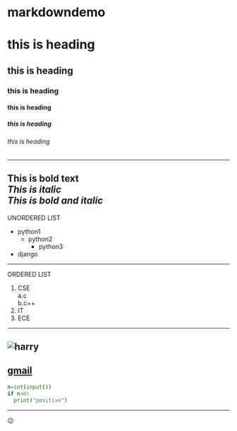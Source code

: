 # markdowndemo
# this is heading
## this is heading
### this is heading
#### this is heading
##### this is heading
###### this is heading
-------------------------------------------------------------------------------
**This is bold text**  
*This is italic*  
***This is bold and italic***  
--------------------------------------------------------------------------------
UNORDERED LIST
- python1
    - python2
      - python3
- django
---------------------------------------------------------------------------------
ORDERED LIST
1. CSE  
  a.c  
  b.c++  
2. IT  
3. ECE  
----------------------------------------------------------------------------------
![harry](https://2.bp.blogspot.com/-J6C_NJrz8Hk/VerTGOpiP2I/AAAAAAAAGME/IxzURqOUqqw/s1600/Harry%2Bpotter%2Biphone%2Bwallpaper.jpg)
-------------------------------------------------------------------------------------------------------------------------------------
[gmail](https://gmail.com)
-------------------------
```python
n=int(input())
if n>0:
  print("positive")
```
-------------------------

:wink:


